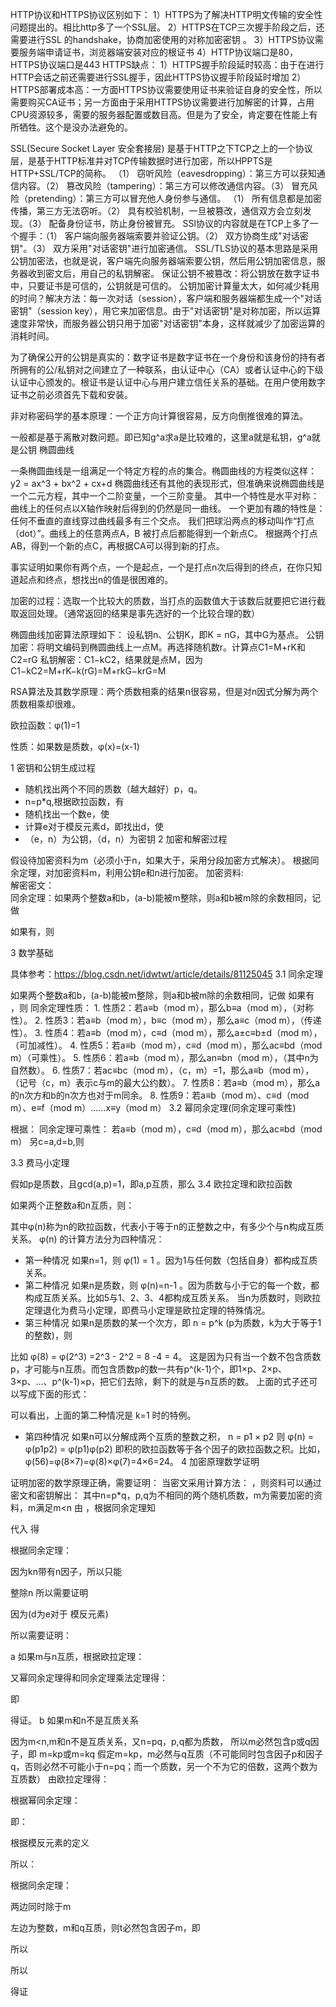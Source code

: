 HTTP协议和HTTPS协议区别如下：
1）HTTPS为了解决HTTP明文传输的安全性问题提出的。相比http多了一个SSL层。
2）HTTPS在TCP三次握手阶段之后，还需要进行SSL 的handshake，协商加密使用的对称加密密钥 。
3）HTTPS协议需要服务端申请证书，浏览器端安装对应的根证书
4）HTTP协议端口是80，HTTPS协议端口是443
HTTPS缺点： 1）HTTPS握手阶段延时较高：由于在进行HTTP会话之前还需要进行SSL握手，因此HTTPS协议握手阶段延时增加 2）HTTPS部署成本高：一方面HTTPS协议需要使用证书来验证自身的安全性，所以需要购买CA证书；另一方面由于采用HTTPS协议需要进行加解密的计算，占用CPU资源较多，需要的服务器配置或数目高。但是为了安全，肯定要在性能上有所牺牲。这个是没办法避免的。

SSL(Secure Socket Layer 安全套接层)
是基于HTTP之下TCP之上的一个协议层，是基于HTTP标准并对TCP传输数据时进行加密，所以HPPTS是HTTP+SSL/TCP的简称。
（1） 窃听风险（eavesdropping）：第三方可以获知通信内容。（2） 篡改风险（tampering）：第三方可以修改通信内容。（3） 冒充风险（pretending）：第三方可以冒充他人身份参与通信。
（1） 所有信息都是加密传播，第三方无法窃听。（2） 具有校验机制，一旦被篡改，通信双方会立刻发现。（3） 配备身份证书，防止身份被冒充。
SSl协议的内容就是在TCP上多了一个握手：（1） 客户端向服务器端索要并验证公钥。（2） 双方协商生成"对话密钥"。（3） 双方采用"对话密钥"进行加密通信。
SSL/TLS协议的基本思路是采用公钥加密法，也就是说，客户端先向服务器端索要公钥，然后用公钥加密信息，服务器收到密文后，用自己的私钥解密。
保证公钥不被篡改：将公钥放在数字证书中，只要证书是可信的，公钥就是可信的。
公钥加密计算量太大，如何减少耗用的时间？解决方法：每一次对话（session），客户端和服务器端都生成一个"对话密钥"（session key），用它来加密信息。由于"对话密钥"是对称加密，所以运算速度非常快，而服务器公钥只用于加密"对话密钥"本身，这样就减少了加密运算的消耗时间。

为了确保公开的公钥是真实的：数字证书是数字证书在一个身份和该身份的持有者所拥有的公/私钥对之间建立了一种联系，由认证中心（CA）或者认证中心的下级认证中心颁发的。根证书是认证中心与用户建立信任关系的基础。在用户使用数字证书之前必须首先下载和安装。

非对称密码学的基本原理：一个正方向计算很容易，反方向倒推很难的算法。

一般都是基于离散对数问题。即已知g^a求a是比较难的，这里a就是私钥，g^a就是公钥
椭圆曲线






一条椭圆曲线是一组满足一个特定方程的点的集合。椭圆曲线的方程类似这样：
y2 = ax^3 + bx^2 + cx+d
椭圆曲线还有其他的表现形式，但准确来说椭圆曲线是一个二元方程，其中一个二阶变量，一个三阶变量。
其中一个特性是水平对称：曲线上的任何点以X轴作映射后得到的仍然是同一曲线。
一个更加有趣的特性是：任何不垂直的直线穿过曲线最多有三个交点。
我们把球沿两点的移动叫作“打点（dot）”。曲线上的任意两点A，B 被打点后都能得到一个新点C。
根据两个打点AB，得到一个新的点C，再根据CA可以得到新的打点。

事实证明如果你有两个点，一个是起点，一个是打点n次后得到的终点，在你只知道起点和终点，想找出n的值是很困难的。

加密的过程：选取一个比较大的质数，当打点的函数值大于该数后就要把它进行截取返回处理。（通常返回的结果是事先选好的一个比较合理的数）

椭圆曲线加密算法原理如下：
设私钥n、公钥K，即K = nG，其中G为基点。
公钥加密：将明文编码到椭圆曲线上一点M。再选择随机数r。计算点C1=M+rK和C2=rG
私钥解密：C1−kC2，结果就是点M，因为C1−kC2=M+rK−k(rG)=M+rkG−krG=M

RSA算法及其数学原理：两个质数相乘的结果n很容易，但是对n因式分解为两个质数相乘却很难。

 欧拉函数：φ(1)=1

性质：如果数是质数，φ(x)=(x-1)

1 密钥和公钥生成过程
* 随机找出两个不同的质数（越大越好）p，q。
* n=p*q,根据欧拉函数，有
* 随机找出一个数e，使
* 计算e对于模反元素d，即找出d，使
* （e，n）为公钥，（d，n）为密钥
2 加密和解密过程

假设待加密资料为m（必须小于n，如果大于，采用分段加密方式解决）。
根据同余定理，对加密资料m，利用公钥e和n进行加密。
加密资料:            
解密密文：    
同余定理：如果两个整数a和b，(a-b)能被m整除，则a和b被m除的余数相同，记做

如果有，则


3 数学基础

具体参考：https://blog.csdn.net/idwtwt/article/details/81125045
3.1 同余定理

如果两个整数a和b，(a-b)能被m整除，则a和b被m除的余数相同，记做
如果有
，则
同余定理性质：
1.
性质2：若a≡b（mod m），那么b≡a（mod m），（对称性）。
2.
性质3：若a≡b（mod m），b≡c（mod m），那么a≡c（mod m），（传递性）。
3.
性质4：若a≡b（mod m），c≡d（mod m），那么a±c≡b±d（mod m），（可加减性）。
4.
性质5：若a≡b（mod m），c≡d（mod m），那么ac≡bd（mod m）（可乘性）。
5.
性质6：若a≡b（mod m），那么an≡bn（mod m），（其中n为自然数）。
6.
性质7：若ac≡bc（mod m），（c，m）=1，那么a≡b（mod m），（记号（c，m）表示c与m的最大公约数）。
7.
性质8：若a≡b（mod m），那么a的n次方和b的n次方也对于m同余。
8.
性质9：若a≡b（mod m）、c≡d（mod m）、e≡f（mod m）……x≡y（mod m）
3.2 幂同余定理(同余定理可乘性)

根据：
同余定理可乘性：
若a≡b（mod m），c≡d（mod m），那么ac≡bd（mod m）
另c=a,d=b,则


3.3 费马小定理

假如p是质数，且gcd(a,p)=1，即a,p互质，那么
3.4 欧拉定理和欧拉函数

如果两个正整数a和n互质，则：


其中φ(n)称为n的欧拉函数，代表小于等于n的正整数之中，有多少个与n构成互质关系。
φ(n) 的计算方法分为四种情况：
* 第一种情况
如果n=1，则 φ(1) = 1 。因为1与任何数（包括自身）都构成互质关系。
* 第二种情况
如果n是质数，则 φ(n)=n-1 。因为质数与小于它的每一个数，都构成互质关系。比如5与1、2、3、4都构成互质关系。
当n为质数时，则欧拉定理退化为费马小定理，即费马小定理是欧拉定理的特殊情况。
* 第三种情况
如果n是质数的某一个次方，即 n = p^k (p为质数，k为大于等于1的整数)，则


比如 φ(8) = φ(2^3) =2^3 - 2^2 = 8 -4 = 4。
这是因为只有当一个数不包含质数p，才可能与n互质。而包含质数p的数一共有p^(k-1)个，即1×p、2×p、3×p、...、p^(k-1)×p，把它们去除，剩下的就是与n互质的数。
上面的式子还可以写成下面的形式：


可以看出，上面的第二种情况是 k=1 时的特例。
* 第四种情况
如果n可以分解成两个互质的整数之积，
n = p1 × p2
则
φ(n) = φ(p1p2) = φ(p1)φ(p2)
即积的欧拉函数等于各个因子的欧拉函数之积。比如，φ(56)=φ(8×7)=φ(8)×φ(7)=4×6=24。
4 加密原理数学证明

证明加密的数学原理正确，需要证明：
当密文采用计算方法：
，则资料可以通过密文和密钥解出：
其中n=p*q，p,q为不相同的两个随机质数，m为需要加密的资料，m满足m<n
由
，根据同余定理知


代入
得


根据同余定理：


因为kn带有n因子，所以只能

整除n
所以需要证明


因为(d为e对于
模反元素)


所以需要证明：


a 如果m与n互质，根据欧拉定理：



又幂同余定理得和同余定理乘法定理得：


即


得证。
b 如果m和n不是互质关系

因为m<n,m和n不是互质关系，又n=pq，p,q都为质数，
所以m必然包含p或q因子，即
m=kp或m=kq
假定m=kp，m必然与q互质（不可能同时包含因子p和因子q，否则必然不可能小于n=pq；而一个质数，另一个不为它的倍数，这两个数为互质数）
由欧拉定理得：


根据幂同余定理：


即：


根据模反元素的定义


所以：


根据同余定理：


两边同时除于m


左边为整数，m和q互质，则t必然包含因子m，即


所以


所以


得证
